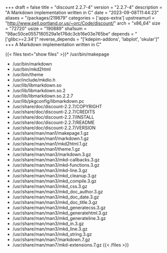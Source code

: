 +++
draft = false
title = "discount 2.2.7-4"
version = "2.2.7-4"
description = "A Markdown implementation written in C"
date = "2023-09-08T11:44:23"
aliases = "/packages/219879"
categories = ['apps-extra']
upstreamurl = "http://www.pell.portland.or.us/~orc/Code/discount/"
arch = "x86_64"
size = "72720"
usize = "190889"
sha1sum = "98ac50ce0557180529a1e176dc3cb16e03e765be"
depends = "['glibc>=2.34']"
reverse_depends = "['kdepim-addons', 'labplot', 'okular']"
+++
A Markdown implementation written in C"

{{< files text="show files" >}}* /usr/bin/makepage
* /usr/bin/markdown
* /usr/bin/mkd2html
* /usr/bin/theme
* /usr/include/mkdio.h
* /usr/lib/libmarkdown.so
* /usr/lib/libmarkdown.so.2
* /usr/lib/libmarkdown.so.2.2.7
* /usr/lib/pkgconfig/libmarkdown.pc
* /usr/share/doc/discount-2.2.7/COPYRIGHT
* /usr/share/doc/discount-2.2.7/CREDITS
* /usr/share/doc/discount-2.2.7/INSTALL
* /usr/share/doc/discount-2.2.7/README
* /usr/share/doc/discount-2.2.7/VERSION
* /usr/share/man/man1/makepage.1.gz
* /usr/share/man/man1/markdown.1.gz
* /usr/share/man/man1/mkd2html.1.gz
* /usr/share/man/man1/theme.1.gz
* /usr/share/man/man3/markdown.3.gz
* /usr/share/man/man3/mkd-callbacks.3.gz
* /usr/share/man/man3/mkd-functions.3.gz
* /usr/share/man/man3/mkd-line.3.gz
* /usr/share/man/man3/mkd_cleanup.3.gz
* /usr/share/man/man3/mkd_compile.3.gz
* /usr/share/man/man3/mkd_css.3.gz
* /usr/share/man/man3/mkd_doc_author.3.gz
* /usr/share/man/man3/mkd_doc_date.3.gz
* /usr/share/man/man3/mkd_doc_title.3.gz
* /usr/share/man/man3/mkd_generatecss.3.gz
* /usr/share/man/man3/mkd_generatehtml.3.gz
* /usr/share/man/man3/mkd_generateline.3.gz
* /usr/share/man/man3/mkd_in.3.gz
* /usr/share/man/man3/mkd_line.3.gz
* /usr/share/man/man3/mkd_string.3.gz
* /usr/share/man/man7/markdown.7.gz
* /usr/share/man/man7/mkd-extensions.7.gz
{{< /files >}}